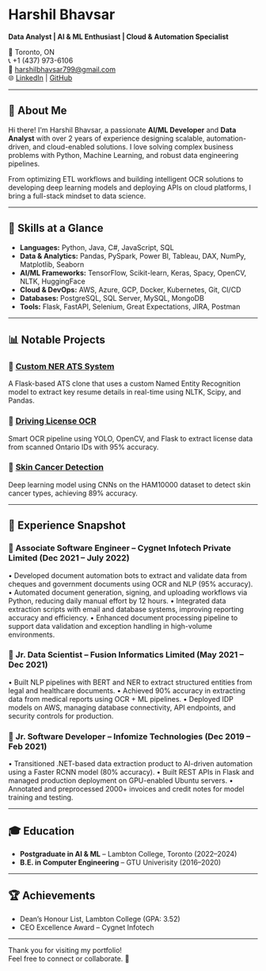 # Harshil Bhavsar

**Data Analyst | AI & ML Enthusiast | Cloud & Automation Specialist**

📍 Toronto, ON  
📞 +1 (437) 973-6106  
📧 harshilbhavsar799@gmail.com  
🌐 [LinkedIn](https://www.linkedin.com/in/harshilbhavsar99/) | [GitHub](https://github.com/harshilbhavsar7)

---

## 👋 About Me

Hi there! I'm Harshil Bhavsar, a passionate **AI/ML Developer** and **Data Analyst** with over 2 years of experience designing scalable, automation-driven, and cloud-enabled solutions. I love solving complex business problems with Python, Machine Learning, and robust data engineering pipelines.

From optimizing ETL workflows and building intelligent OCR solutions to developing deep learning models and deploying APIs on cloud platforms, I bring a full-stack mindset to data science.

---

## 🔧 Skills at a Glance

- **Languages:** Python, Java, C#, JavaScript, SQL  
- **Data & Analytics:** Pandas, PySpark, Power BI, Tableau, DAX, NumPy, Matplotlib, Seaborn  
- **AI/ML Frameworks:** TensorFlow, Scikit-learn, Keras, Spacy, OpenCV, NLTK, HuggingFace  
- **Cloud & DevOps:** AWS, Azure, GCP, Docker, Kubernetes, Git, CI/CD  
- **Databases:** PostgreSQL, SQL Server, MySQL, MongoDB  
- **Tools:** Flask, FastAPI, Selenium, Great Expectations, JIRA, Postman

---

## 📊 Notable Projects

### 📄 [Custom NER ATS System](https://github.com/harshilbhavsar7/Custom-NER-with-Flask-API-using-Resume-Data)
A Flask-based ATS clone that uses a custom Named Entity Recognition model to extract key resume details in real-time using NLTK, Scipy, and Pandas.

### 🪪 [Driving License OCR](https://github.com/harshilbhavsar7/Driving-Licence-Data-Extraction)
Smart OCR pipeline using YOLO, OpenCV, and Flask to extract license data from scanned Ontario IDs with 95% accuracy.

### 🧬 [Skin Cancer Detection](https://github.com/harshilbhavsar7/HAM10000-Skin-Lesion-Classification)
Deep learning model using CNNs on the HAM10000 dataset to detect skin cancer types, achieving 89% accuracy.

---

## 🏢 Experience Snapshot

### 🔹 Associate Software Engineer – Cygnet Infotech Private Limited (Dec 2021 – July 2022)
• Developed document automation bots to extract and validate data from cheques and government documents using
OCR and NLP (95% accuracy).
• Automated document generation, signing, and uploading workflows via Python, reducing daily manual effort by 12
hours.
• Integrated data extraction scripts with email and database systems, improving reporting accuracy and efficiency.
• Enhanced document processing pipeline to support data validation and exception handling in high-volume environments.

### 🔹 Jr. Data Scientist – Fusion Informatics Limited (May 2021 – Dec 2021)
• Built NLP pipelines with BERT and NER to extract structured entities from legal and healthcare documents.
• Achieved 90% accuracy in extracting data from medical reports using OCR + ML pipelines.
• Deployed IDP models on AWS, managing database connectivity, API endpoints, and security controls for production.

### 🔹 Jr. Software Developer – Infomize Technologies (Dec 2019 – Feb 2021)
• Transitioned .NET-based data extraction product to AI-driven automation using a Faster RCNN model (80% accuracy).
• Built REST APIs in Flask and managed production deployment on GPU-enabled Ubuntu servers.
• Annotated and preprocessed 2000+ invoices and credit notes for model training and testing.

---

## 🎓 Education

- **Postgraduate in AI & ML** – Lambton College, Toronto (2022–2024)  
- **B.E. in Computer Engineering** – GTU Univerisity (2016–2020)  

---

## 🏆 Achievements

- Dean’s Honour List, Lambton College (GPA: 3.52)
- CEO Excellence Award – Cygnet Infotech

---

Thank you for visiting my portfolio!  
Feel free to connect or collaborate. 🚀

